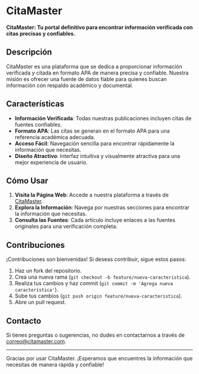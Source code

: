 # CitaMaster

**CitaMaster: Tu portal definitivo para encontrar información verificada con citas precisas y confiables.**

## Descripción
CitaMaster es una plataforma que se dedica a proporcionar información verificada y citada en formato APA de manera precisa y confiable. Nuestra misión es ofrecer una fuente de datos fiable para quienes buscan información con respaldo académico y documental.

## Características
- **Información Verificada**: Todas nuestras publicaciones incluyen citas de fuentes confiables.
- **Formato APA**: Las citas se generan en el formato APA para una referencia académica adecuada.
- **Acceso Fácil**: Navegación sencilla para encontrar rápidamente la información que necesitas.
- **Diseño Atractivo**: Interfaz intuitiva y visualmente atractiva para una mejor experiencia de usuario.

## Cómo Usar
1. **Visita la Página Web**: Accede a nuestra plataforma a través de [CitaMaster](https://tu-url-aqui).
2. **Explora la Información**: Navega por nuestras secciones para encontrar la información que necesitas.
3. **Consulta las Fuentes**: Cada artículo incluye enlaces a las fuentes originales para una verificación completa.

## Contribuciones
¡Contribuciones son bienvenidas! Si deseas contribuir, sigue estos pasos:
1. Haz un fork del repositorio.
2. Crea una nueva rama (`git checkout -b feature/nueva-caracteristica`).
3. Realiza tus cambios y haz commit (`git commit -m 'Agrega nueva característica'`).
4. Sube tus cambios (`git push origin feature/nueva-caracteristica`).
5. Abre un pull request.

## Contacto
Si tienes preguntas o sugerencias, no dudes en contactarnos a través de [correo@citamaster.com](mailto:correo@citamaster.com).

---

Gracias por usar CitaMaster. ¡Esperamos que encuentres la información que necesitas de manera rápida y confiable!
